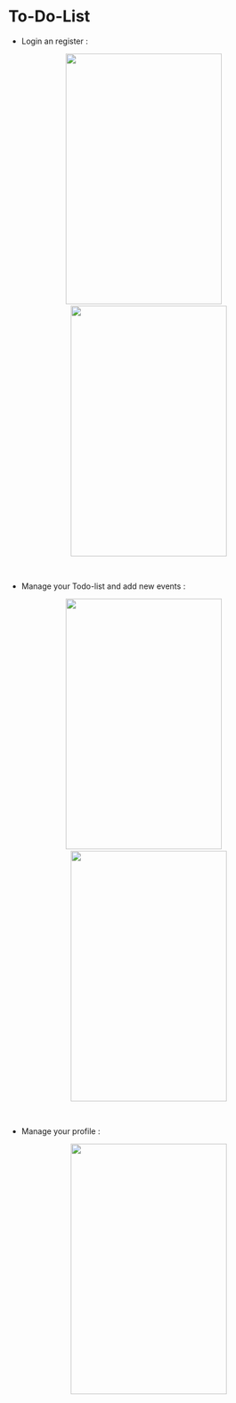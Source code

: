 # To-Do-List

- Login an register :<br>
<p align="center">
  <img src="https://github.com/MichaelZakaria/ToDoList/assets/65913937/b6cd0719-6125-409e-815c-ef089879f217" width="280" height="450"/> &emsp;
  <img src="https://github.com/MichaelZakaria/ToDoList/assets/65913937/6a8bb446-9388-4bc7-b30e-2e5f69667dc3" width="280" height="450"/>
</p>

<br>

- Manage your Todo-list and add new events :<br>
<p align="center">
  <img src="https://github.com/MichaelZakaria/ToDoList/assets/65913937/bd264fe0-efe9-461b-9a1f-5b24e323efa0" width="280" height="450"/> &emsp;
  <img src="https://github.com/MichaelZakaria/ToDoList/assets/65913937/c649bd41-14b8-4cfa-9f0e-293e59659e93" width="280" height="450"/>
</p>

<br>

- Manage your profile :<br>
<p align="center">
  <img src="https://github.com/MichaelZakaria/ToDoList/assets/65913937/fca79afc-5381-471b-abbc-14282174fc7c" width="280" height="450"/>
</p>
